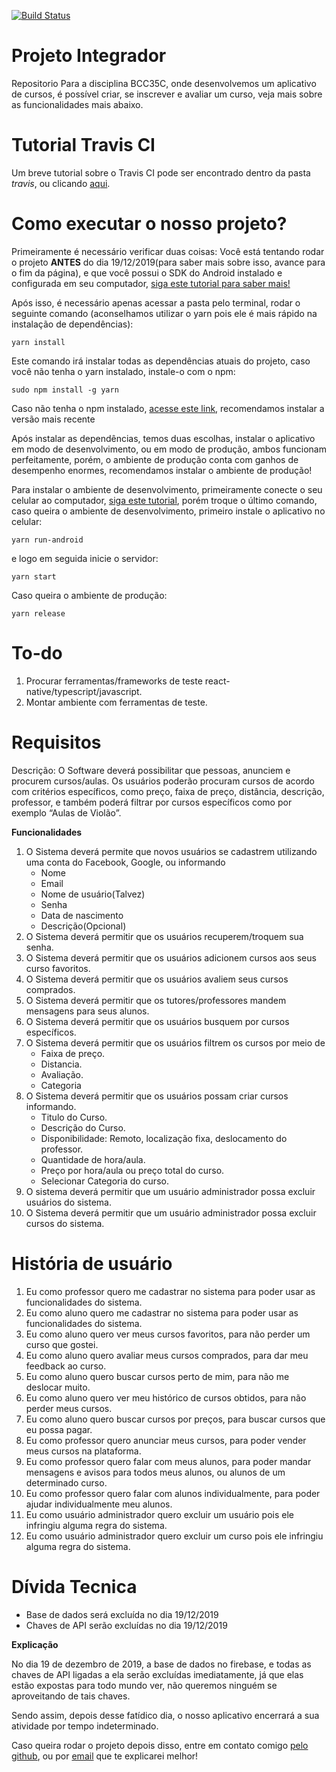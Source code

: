 [![Build Status](https://travis-ci.org/LucasHenriqueP/ProjetoIntegrador.svg?branch=master)](https://travis-ci.org/LucasHenriqueP/ProjetoIntegrador)

# Projeto Integrador

Repositorio Para a disciplina BCC35C, onde desenvolvemos um aplicativo de cursos, é possível criar, se inscrever e avaliar um curso, veja mais sobre as funcionalidades mais abaixo.

# Tutorial Travis CI

Um breve tutorial sobre o Travis CI pode ser encontrado dentro da pasta _travis_, ou clicando [aqui](https://github.com/LucasHenriqueP/ProjetoIntegrador/tree/master/tutorial).

# Como executar o nosso projeto?

Primeiramente é necessário verificar duas coisas: Você está tentando rodar o projeto **ANTES** do dia 19/12/2019(para saber mais sobre isso, avance para o fim da página), e que você possui o SDK do Android instalado e configurada em seu computador, [siga este tutorial para saber mais!](https://docs.rocketseat.dev/ambiente-react-native/introducao)

Após isso, é necessário apenas acessar a pasta pelo terminal, rodar o seguinte comando (aconselhamos utilizar o yarn pois ele é mais rápido na instalação de dependências):

    yarn install

Este comando irá instalar todas as dependências atuais do projeto, caso você não tenha o yarn instalado, instale-o com o npm:

    sudo npm install -g yarn

Caso não tenha o npm instalado, [acesse este link](https://nodejs.org/en/download/), recomendamos instalar a versão mais recente

Após instalar as dependências, temos duas escolhas, instalar o aplicativo em modo de desenvolvimento, ou em modo de produção, ambos funcionam perfeitamente, porém, o ambiente de produção conta com ganhos de desempenho enormes, recomendamos instalar o ambiente de produção!

Para instalar o ambiente de desenvolvimento, primeiramente conecte o seu celular ao computador, [siga este tutorial](https://docs.rocketseat.dev/ambiente-react-native/usb/android), porém troque o último comando, caso queira o ambiente de desenvolvimento, primeiro instale o aplicativo no celular:

    yarn run-android

e logo em seguida inicie o servidor:

    yarn start

Caso queira o ambiente de produção:

    yarn release

# To-do

1. Procurar ferramentas/frameworks de teste react-native/typescript/javascript.
2. Montar ambiente com ferramentas de teste.

# Requisitos

Descrição: O Software deverá possibilitar que pessoas, anunciem e procurem cursos/aulas. Os usuários poderão procuram cursos de acordo com critérios específicos, como preço, faixa de preço, distância, descrição, professor, e também poderá filtrar por cursos específicos como por exemplo “Aulas de Violão”.

**Funcionalidades**

1. O Sistema deverá permite que novos usuários se cadastrem utilizando uma conta do Facebook, Google, ou informando
   - Nome
   - Email
   - Nome de usuário(Talvez)
   - Senha
   - Data de nascimento
   - Descrição(Opcional)
2. O Sistema deverá permitir que os usuários recuperem/troquem sua senha.
3. O Sistema deverá permitir que os usuários adicionem cursos aos seus curso favoritos.
4. O Sistema deverá permitir que os usuários avaliem seus cursos comprados.
5. O Sistema deverá permitir que os tutores/professores mandem mensagens para seus alunos.
6. O Sistema deverá permitir que os usuários busquem por cursos específicos.
7. O Sistema deverá permitir que os usuários filtrem os cursos por meio de
   - Faixa de preço.
   - Distancia.
   - Avaliação.
   - Categoria
8. O Sistema deverá permitir que os usuários possam criar cursos informando.
   - Titulo do Curso.
   - Descrição do Curso.
   - Disponibilidade: Remoto, localização fixa, deslocamento do professor.
   - Quantidade de hora/aula.
   - Preço por hora/aula ou preço total do curso.
   - Selecionar Categoria do curso.
9. O sistema deverá permitir que um usuário administrador possa excluir usuários do sistema.
10. O Sistema deverá permitir que um usuário administrador possa excluir cursos do sistema.

# História de usuário

1. Eu como professor quero me cadastrar no sistema para poder usar as funcionalidades do sistema.
2. Eu como aluno quero me cadastrar no sistema para poder usar as funcionalidades do sistema.
3. Eu como aluno quero ver meus cursos favoritos, para não perder um curso que gostei.
4. Eu como aluno quero avaliar meus cursos comprados, para dar meu feedback ao curso.
5. Eu como aluno quero buscar cursos perto de mim, para não me deslocar muito.
6. Eu como aluno quero ver meu histórico de cursos obtidos, para não perder meus cursos.
7. Eu como aluno quero buscar cursos por preços, para buscar cursos que eu possa pagar.
8. Eu como professor quero anunciar meus cursos, para poder vender meus cursos na plataforma.
9. Eu como professor quero falar com meus alunos, para poder mandar mensagens e avisos para todos meus alunos, ou alunos de um determinado curso.
10. Eu como professor quero falar com alunos individualmente, para poder ajudar individualmente meu alunos.
11. Eu como usuário administrador quero excluir um usuário pois ele infringiu alguma regra do sistema.
12. Eu como usuário administrador quero excluir um curso pois ele infringiu alguma regra do sistema.

# Dívida Tecnica

- Base de dados será excluída no dia 19/12/2019
- Chaves de API serão excluídas no dia 19/12/2019

**Explicação**

No dia 19 de dezembro de 2019, a base de dados no firebase, e todas as chaves de API ligadas a ela serão excluídas imediatamente, já que elas estão expostas para todo mundo ver, não queremos ninguém se aproveitando de tais chaves.

Sendo assim, depois desse fatídico dia, o nosso aplicativo encerrará a sua atividade por tempo indeterminado.

Caso queira rodar o projeto depois disso, entre em contato comigo [pelo github](https://github.com/henriko202), ou por [email](mailto:henriko.foz@gmail.com) que te explicarei melhor!
